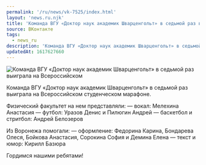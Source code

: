 ```yaml
---
permalink: '/ru/news/vk-7525/index.html'
layout: 'news.ru.njk'
title: 'Команда ВГУ «Доктор наук академик Шварценгольт» в седьмой раз выиграла на Всероссийском'
source: ВКонтакте
tags:
  - news_ru
description: 'Команда ВГУ «Доктор наук академик Шварценгольт» в седьмой раз выиграла на Всероссийском'
updatedAt: 1617627660
---
```

![Команда ВГУ «Доктор наук академик Шварценгольт» в седьмой раз выиграла на Всероссийском](https://sun9-41.userapi.com/sun9-4/impg/NCy00hmeMGRGsVnViuOtCaedy70w9pEuPxmgzw/FntbI8eFuEA.jpg?size=1280x853&quality=96&sign=bd2ce28bc4af4d5800817b151834c4d9&c_uniq_tag=dhew9CurSsewGOgZu9iKv84Jgmyvy3TOuW07uw-PLsk&type=album)

Команда ВГУ «Доктор наук академик Шварценгольт» в седьмой раз выиграла на Всероссийском студенческом марафоне.

Физический факультет на нем представляли:
— вокал: Мелехина Анастасия
— футбол: Уразов Денис и Пилюгин Андрей
— баскетбол и стритбол: Андрей Белозеров

Из Воронежа помогали:
— оформление: Федорина Карина, Бондарева Олеся, Бойкова Анастасия, Сорокина София и Демина Елена
— текст и юмор: Кирилл Базюра

Гордимся нашими ребятами!
